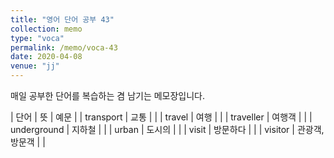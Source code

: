 ```yaml
---
title: "영어 단어 공부 43"
collection: memo
type: "voca"
permalink: /memo/voca-43
date: 2020-04-08
venue: "jj"
---
```


매일 공부한 단어를 복습하는 겸 남기는 메모장입니다.

| 단어 | 뜻 | 예문 |
| transport | 교통 |  | 
| travel | 여행 |  | 
| traveller | 여행객 |  | 
| underground | 지하철 |  | 
| urban | 도시의 |  | 
| visit | 방문하다 |  | 
| visitor | 관광객, 방문객 |  | 

